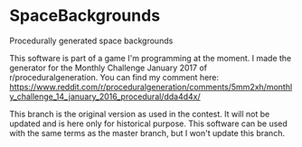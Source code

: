 # SpaceBackgrounds
Procedurally generated space backgrounds

This software is part of a game I'm programming at the moment. 
I made the generator for the Monthly Challenge January 2017 of r/proceduralgeneration. You can find my comment here: 
https://www.reddit.com/r/proceduralgeneration/comments/5mm2xh/monthly_challenge_14_january_2016_procedural/dda4d4x/

This branch is the original version as used in the contest. It will not be updated and is here only for historical purpose.
This software can be used with the same terms as the master branch, but I won't update this branch.
